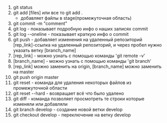 1. git status
2. git add [files] или все то git add .
   - добавляет файлы в stage(промежуточная область)
3. git commit -m "comment"
4. git log - показывает подробную инфо о наших записях commit
5. git log --oneline - показывает краткую инфо о commit
6. git push - добавляет изменения на удаленный репозиторий [rep_link]-ссылка на удаленный репозиторий, и через пробел нужно указать ветку [branch_name]
7. [rep_link] - можно узнать с помощью команды 'git remote -v'
8. [branch_name] - можно узнать с помощью команды 'git branch'
9. [rep_link] можно заменить на origin, [branch_name] можно заменить на master
10. git push origin master
11. git reset - команда для удаления некоторых файлов из промежуточной области
12. git reset --hard - возвращает всё что было удалено
13. git diff - команда позволяет просмотреть те строки которые изменяли или добавляли
14. git branch develop - создание новой ветки develop
15. git checkout develop - переключение на ветку develop
